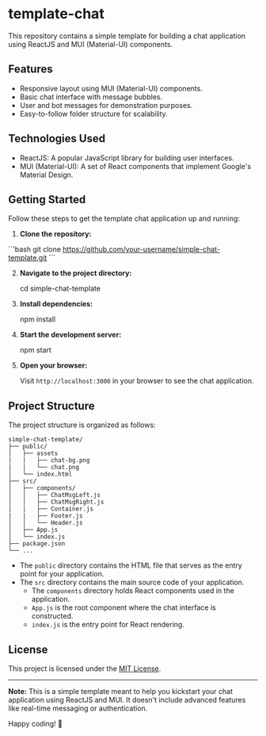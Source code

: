 # template-chat

This repository contains a simple template for building a chat application using ReactJS and MUI (Material-UI) components.

## Features

- Responsive layout using MUI (Material-UI) components.
- Basic chat interface with message bubbles.
- User and bot messages for demonstration purposes.
- Easy-to-follow folder structure for scalability.

## Technologies Used

- ReactJS: A popular JavaScript library for building user interfaces.
- MUI (Material-UI): A set of React components that implement Google's Material Design.

## Getting Started

Follow these steps to get the template chat application up and running:

1. **Clone the repository:**

´´'bash
   git clone https://github.com/your-username/simple-chat-template.git
   ´´´

2. **Navigate to the project directory:**


   cd simple-chat-template

3. **Install dependencies:**

   npm install

4. **Start the development server:**

   npm start

5. **Open your browser:**

   Visit `http://localhost:3000` in your browser to see the chat application.

## Project Structure

The project structure is organized as follows:

    simple-chat-template/
    ├── public/
    │   ├── assets
    |   |   ├── chat-bg.png
    |   |   └── chat.png
    │   └── index.html
    ├── src/
    │   ├── components/
    │   │   ├── ChatMsgLeft.js
    │   │   ├── ChatMsgRight.js
    |   |   ├── Container.js
    |   |   ├── Footer.js
    │   │   └── Header.js
    │   ├── App.js
    │   └── index.js
    ├── package.json
    └── ...

- The `public` directory contains the HTML file that serves as the entry point for your application.
- The `src` directory contains the main source code of your application.
  - The `components` directory holds React components used in the application.
  - `App.js` is the root component where the chat interface is constructed.
  - `index.js` is the entry point for React rendering.

## License

This project is licensed under the [MIT License](LICENSE).

---

**Note:** This is a simple template meant to help you kickstart your chat application using ReactJS and MUI. It doesn't include advanced features like real-time messaging or authentication.

Happy coding! 🚀

